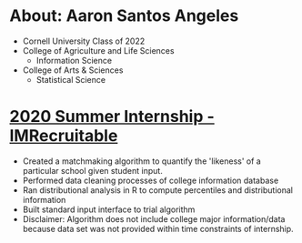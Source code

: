 # About: Aaron Santos Angeles
* Cornell University Class of 2022
* College of Agriculture and Life Sciences
  * Information Science
* College of Arts & Sciences
  * Statistical Science



# [2020 Summer Internship - IMRecruitable](https://github.com/angelesaaron/IMR_Matchmaking)
* Created a matchmaking algorithm to quantify the 'likeness' of a particular school given student input.
* Performed data cleaning processes of college information database
* Ran distributional analysis in R to compute percentiles and distributional information
* Built standard input interface to trial algorithm
* Disclaimer: Algorithm does not include college major information/data because data set was not provided within time constraints of internship.
